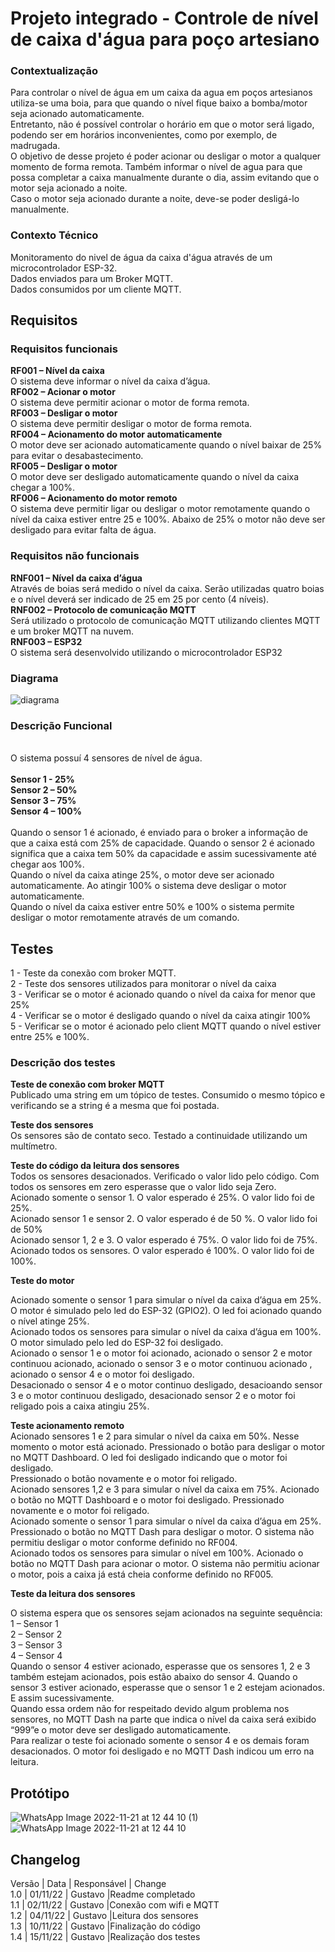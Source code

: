 # Projeto integrado - Controle de nível de caixa d'água para poço artesiano

### Contextualização

Para controlar o nível de água em um caixa da agua em poços artesianos utiliza-se uma boia, para que quando o nível fique baixo a bomba/motor seja acionado automaticamente. <br>
Entretanto, não é possível controlar o horário em que o motor será ligado, podendo ser em horários inconvenientes, como por exemplo, de madrugada.  <br>
O objetivo de desse projeto é poder acionar ou desligar o motor a qualquer momento de forma remota. Também informar o nível de agua para que possa completar a caixa manualmente durante o dia, assim evitando que o motor seja acionado a noite. <br>
Caso o motor seja acionado durante a noite, deve-se poder desligá-lo manualmente. <br>


### Contexto Técnico

Monitoramento do nivel de água da caixa d'água através de um microcontrolador ESP-32. <br>
Dados enviados para um Broker MQTT. <br>
Dados consumidos por um cliente MQTT. <br>

## Requisitos

### Requisitos funcionais

<b>RF001 – Nível da caixa</b><br>
O sistema deve informar o nível da caixa d’água.<br>
<b>RF002 – Acionar o motor</b> <br>
O sistema deve permitir acionar o motor de forma remota.  <br>
<b>RF003 – Desligar o motor</b> <br>
O sistema deve permitir desligar o motor de forma remota. <br>
<b>RF004 – Acionamento do motor automaticamente</b>  <br>
O motor deve ser acionado automaticamente quando o nível baixar de 25% para evitar o desabastecimento. <br>
<b>RF005 – Desligar o motor</b> <br>
O motor deve ser desligado automaticamente quando o nível da caixa chegar a 100%. <br>
<b>RF006 – Acionamento do motor remoto</b> <br>
O sistema deve permitir ligar ou desligar o motor remotamente quando o nível da caixa estiver entre 25 e 100%. Abaixo de 25% o motor não deve ser desligado para evitar falta de água. <br>

### Requisitos não funcionais

<b>RNF001 – Nível da caixa d’água</b><br>
Através de boias será medido o nível da caixa. Serão utilizadas quatro boias e o nível deverá ser indicado de 25 em 25 por cento (4 níveis).<br>
<b>RNF002 – Protocolo de comunicação MQTT</b><br>
Será utilizado o protocolo de comunicação MQTT utilizando clientes MQTT e um broker MQTT na nuvem.<br>
<b>RNF003 – ESP32</b><br>
O sistema será desenvolvido utilizando o microcontrolador ESP32<br>

### Diagrama

![diagrama](https://user-images.githubusercontent.com/46695647/200136950-279a5a30-f1a9-4d95-9d20-b016de873bc5.jpg)

### Descrição Funcional
<br>
O sistema possuí 4 sensores de nível de água.<br>
<br>
<b>Sensor 1 - 25% </b><br>
<b>Sensor 2 – 50% </b><br>
<b>Sensor 3 – 75% </b><br>
<b>Sensor 4 – 100% </b><br>
<br>
Quando o sensor 1 é acionado, é enviado para o broker a informação de que a caixa está com 25% de capacidade. Quando o sensor 2 é acionado significa que a caixa tem 50% da capacidade e assim sucessivamente até chegar aos 100%.<br>
Quando o nível da caixa atinge 25%, o motor deve ser acionado automaticamente. Ao atingir 100% o sistema deve desligar o motor automaticamente.<br>
Quando o nível da caixa estiver entre 50% e 100% o sistema permite desligar o motor remotamente através de um comando.<br>

## Testes

1 - Teste da conexão com broker MQTT.<br>
2 - Teste dos sensores utilizados para monitorar o nível da caixa<br>
3 - Verificar se o motor é acionado quando o nível da caixa for menor que 25%<br>
4 - Verificar se o motor é desligado quando o nível da caixa atingir 100%<br>
5 - Verificar se o motor é acionado pelo client MQTT quando o nível estiver entre 25% e 100%.<br>

### Descrição dos testes
<b>Teste de conexão com broker MQTT </b><br>
Publicado uma string em um tópico de testes. Consumido o mesmo tópico e verificando se a string é a mesma que foi postada.<br>

<b>Teste dos sensores </b><br>
Os sensores são de contato seco. Testado a continuidade utilizando um multímetro.<br>

<b>Teste do código da leitura dos sensores </b><br>
Todos os sensores desacionados. Verificado o valor lido pelo código. Com todos os sensores em zero esperasse que o valor lido seja Zero.<br>
Acionado somente o sensor 1. O valor esperado é 25%. O valor lido foi de 25%.<br>
Acionado sensor 1 e sensor 2. O valor esperado é de 50 %. O valor lido foi de 50%<br>
Acionado sensor 1, 2 e 3. O valor esperado é 75%. O valor lido foi de 75%.<br>
Acionado todos os sensores. O valor esperado é 100%. O valor lido foi de 100%.<br>

<b>Teste do motor </b><br>

Acionado somente o sensor 1 para simular o nível da caixa d’água em 25%. O motor é simulado pelo led do ESP-32 (GPIO2). O led foi acionado quando o nível atinge 25%.<br>
Acionado todos os sensores para simular o nível da caixa d’água em 100%. O motor simulado pelo led do ESP-32 foi desligado.<br>
Acionado o sensor 1 e o motor foi acionado, acionado o sensor 2 e motor continuou acionado, acionado o sensor 3 e o motor continuou acionado , acionado o sensor 4 e o motor foi desligado.<br>
Desacionado o sensor 4 e o motor continuo desligado, desacioando sensor 3 e o motor continuou desligado, desacionado sensor 2 e o motor foi religado pois a caixa atingiu 25%.<br>

<b>Teste acionamento remoto </b><br>
Acionado sensores 1 e 2 para simular o nível da caixa em 50%. Nesse momento o motor está acionado. Pressionado o botão para desligar o motor no MQTT Dashboard. O led foi desligado indicando que o motor foi desligado.<br>
Pressionado o botão novamente e o motor foi religado.<br>
Acionado sensores 1,2 e 3 para simular o nível da caixa em 75%. Acionado o botão no MQTT Dashboard e o motor foi desligado. Pressionado novamente e o motor foi religado.<br>
Acionado somente o sensor 1 para simular o nível da caixa d’água em 25%. Pressionado o botão no MQTT Dash para desligar o motor. O sistema não permitiu desligar o motor conforme definido no RF004.<br>
Acionado todos os sensores para simular o nível em 100%. Acionado o botão no MQTT Dash para acionar o motor. O sistema não permitiu acionar o motor, pois a caixa já está cheia conforme definido no RF005.<br>

<b>Teste da leitura dos sensores </b><br>

O sistema espera que os sensores sejam acionados na seguinte sequência: <br>
1 – Sensor 1<br>
2 – Sensor 2<br>
3 – Sensor 3 <br>
4 – Sensor 4<br>
Quando o sensor 4 estiver acionado, esperasse que os sensores 1, 2 e 3 também estejam acionados, pois estão abaixo do sensor 4. Quando o sensor 3 estiver acionado, esperasse que o sensor 1 e 2 estejam acionados. E assim sucessivamente.<br>
Quando essa ordem não for respeitado devido algum problema nos sensores, no MQTT Dash na parte que indica o nível da caixa será exibido “999”e o motor deve ser desligado automaticamente.<br>
Para realizar o teste foi acionado somente o sensor 4 e os demais foram desacionados. O motor foi desligado e no MQTT Dash indicou um erro na leitura.<br>

## Protótipo
![WhatsApp Image 2022-11-21 at 12 44 10 (1)](https://user-images.githubusercontent.com/46695647/203999991-8c9ad55e-8fc0-4ddb-91ed-d29cdb2336b9.jpeg)
![WhatsApp Image 2022-11-21 at 12 44 10](https://user-images.githubusercontent.com/46695647/203999898-18b58d77-fc13-4c6a-985a-01553af6b5b0.jpeg)


## Changelog
Versão   |  Data     | Responsável       | Change  <br>
1.0      |  01/11/22 | Gustavo           |Readme completado <br>
1.1      |  02/11/22 | Gustavo           |Conexão com wifi e MQTT <br>
1.2      |  04/11/22 | Gustavo           |Leitura dos sensores <br>
1.3      |  10/11/22 | Gustavo           |Finalização do código  <br>
1.4      |  15/11/22 | Gustavo           |Realização dos testes <br>

